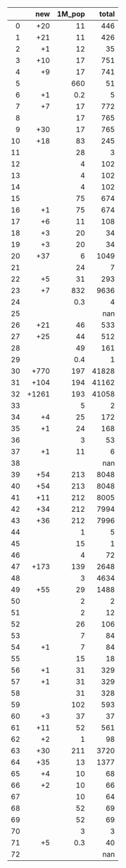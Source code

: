 |    |   new |   1M_pop |   total |
|---:|------:|---------:|--------:|
|  0 |   +20 |     11   |     446 |
|  1 |   +21 |     11   |     426 |
|  2 |    +1 |     12   |      35 |
|  3 |   +10 |     17   |     751 |
|  4 |    +9 |     17   |     741 |
|  5 |       |    660   |      51 |
|  6 |    +1 |      0.2 |       5 |
|  7 |    +7 |     17   |     772 |
|  8 |       |     17   |     765 |
|  9 |   +30 |     17   |     765 |
| 10 |   +18 |     83   |     245 |
| 11 |       |     28   |       3 |
| 12 |       |      4   |     102 |
| 13 |       |      4   |     102 |
| 14 |       |      4   |     102 |
| 15 |       |     75   |     674 |
| 16 |    +1 |     75   |     674 |
| 17 |    +6 |     11   |     108 |
| 18 |    +3 |     20   |      34 |
| 19 |    +3 |     20   |      34 |
| 20 |   +37 |      6   |    1049 |
| 21 |       |     24   |       7 |
| 22 |    +5 |     31   |     293 |
| 23 |    +7 |    832   |    9636 |
| 24 |       |      0.3 |       4 |
| 25 |       |          |     nan |
| 26 |   +21 |     46   |     533 |
| 27 |   +25 |     44   |     512 |
| 28 |       |     49   |     161 |
| 29 |       |      0.4 |       1 |
| 30 |  +770 |    197   |   41828 |
| 31 |  +104 |    194   |   41162 |
| 32 | +1261 |    193   |   41058 |
| 33 |       |      5   |       2 |
| 34 |    +4 |     25   |     172 |
| 35 |    +1 |     24   |     168 |
| 36 |       |      3   |      53 |
| 37 |    +1 |     11   |       6 |
| 38 |       |          |     nan |
| 39 |   +54 |    213   |    8048 |
| 40 |   +54 |    213   |    8048 |
| 41 |   +11 |    212   |    8005 |
| 42 |   +34 |    212   |    7994 |
| 43 |   +36 |    212   |    7996 |
| 44 |       |      1   |       5 |
| 45 |       |     15   |       1 |
| 46 |       |      4   |      72 |
| 47 |  +173 |    139   |    2648 |
| 48 |       |      3   |    4634 |
| 49 |   +55 |     29   |    1488 |
| 50 |       |      2   |       2 |
| 51 |       |      2   |      12 |
| 52 |       |     26   |     106 |
| 53 |       |      7   |      84 |
| 54 |    +1 |      7   |      84 |
| 55 |       |     15   |      18 |
| 56 |    +1 |     31   |     329 |
| 57 |    +1 |     31   |     329 |
| 58 |       |     31   |     328 |
| 59 |       |    102   |     593 |
| 60 |    +3 |     37   |      37 |
| 61 |   +11 |     52   |     561 |
| 62 |    +2 |      1   |      98 |
| 63 |   +30 |    211   |    3720 |
| 64 |   +35 |     13   |    1377 |
| 65 |    +4 |     10   |      68 |
| 66 |    +2 |     10   |      66 |
| 67 |       |     10   |      64 |
| 68 |       |     52   |      69 |
| 69 |       |     52   |      69 |
| 70 |       |      3   |       3 |
| 71 |    +5 |      0.3 |      40 |
| 72 |       |          |     nan |